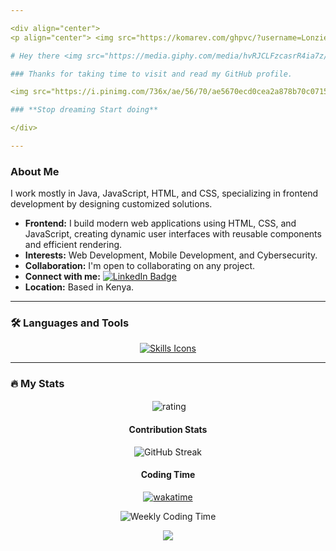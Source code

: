 ```yaml
---

<div align="center">
<p align="center"> <img src="https://komarev.com/ghpvc/?username=Lonzieeee&label=Profile%20views&color=0e75b6&style=flat" alt="views" /> </p> 

# Hey there <img src="https://media.giphy.com/media/hvRJCLFzcasrR4ia7z/giphy.gif" width="30px" alt="Wave"/>

### Thanks for taking time to visit and read my GitHub profile.

<img src="https://i.pinimg.com/736x/ae/56/70/ae5670ecd0cea2a878b70c07150adc21.jpg" width="300" height="300" alt="Coding Gif"/>

### **Stop dreaming Start doing**

</div>

---
```


### About Me

<div align="left">
  <p align="left">
    I work mostly in Java, JavaScript, HTML, and CSS, specializing in frontend development by designing customized solutions.
  </p>
  <ul align="left">
    <li><strong>Frontend:</strong> I build modern web applications using HTML, CSS, and JavaScript, creating dynamic user interfaces with reusable components and efficient rendering.</li>
    <li><strong>Interests:</strong> Web Development, Mobile Development, and Cybersecurity.</li>
    <li><strong>Collaboration:</strong> I'm open to collaborating on any project.</li>
    <li><strong>Connect with me:</strong> <a href="">
    <img src="https://img.shields.io/badge/LinkedIn-blue?style=for-the-badge&logo=linkedin&logoColor=white" alt="LinkedIn Badge"/></a></li>
    <li><strong>Location:</strong> Based in Kenya.</li>
  </ul>
</div>

---

### :hammer_and_wrench: Languages and Tools

<div align="center">
  <a href="#">
    <img src="https://skillicons.dev/icons?i=java,javascript,html,css,react,mysql,git,github," alt="Skills Icons"/>
  </a>
</div>

---

### :fire: My Stats

<div align="center">
  
<p>&nbsp;<img align="center" src="https://bad-apple-github-readme.vercel.app/api?username=Lonzieeee&show_icons=true&count_private=true&line_height=20&icon_color=00b3ff&theme=dark&title_color=00b3ff)" alt="rating" /></p> 

#### Contribution Stats

<img src="http://github-readme-streak-stats.herokuapp.com?user=Lonzieeee&theme=dark&background=000000" alt="GitHub Streak"/>

#### Coding Time

[![wakatime](https://wakatime.com/badge/user/d13b3d8f-7678-48e8-9d38-12af06627e3c.svg)](https://wakatime.com/@d13b3d8f-7678-48e8-9d38-12af06627e3c)

<img src="https://github-readme-stats.vercel.app/api/wakatime?username=Lonzieeee&layout=compact&theme=vision-friendly-dark" alt="Weekly Coding Time"/>

</div>

<p align="center">
     <img src="https://capsule-render.vercel.app/api?type=waving&color=gradient&height=100&section=footer"/>
</p>

